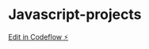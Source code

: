 # Javascript-projects

[Edit in Codeflow ⚡️](https://stackblitz.com/~/github.com/aa6443/Javascript-projects)